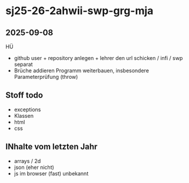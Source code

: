 # sj25-26-2ahwii-swp-grg-mja

## 2025-09-08

HÜ

- github user + repository anlegen + lehrer den url schicken / infi / swp separat
- Brüche addieren Programm weiterbauen, insbesondere Parameterprüfung (throw)

## Stoff todo

- exceptions
- Klassen
- html
- css

## INhalte vom letzten Jahr

- arrays / 2d
- json (eher nicht)
- js  im browser (fast) unbekannt
